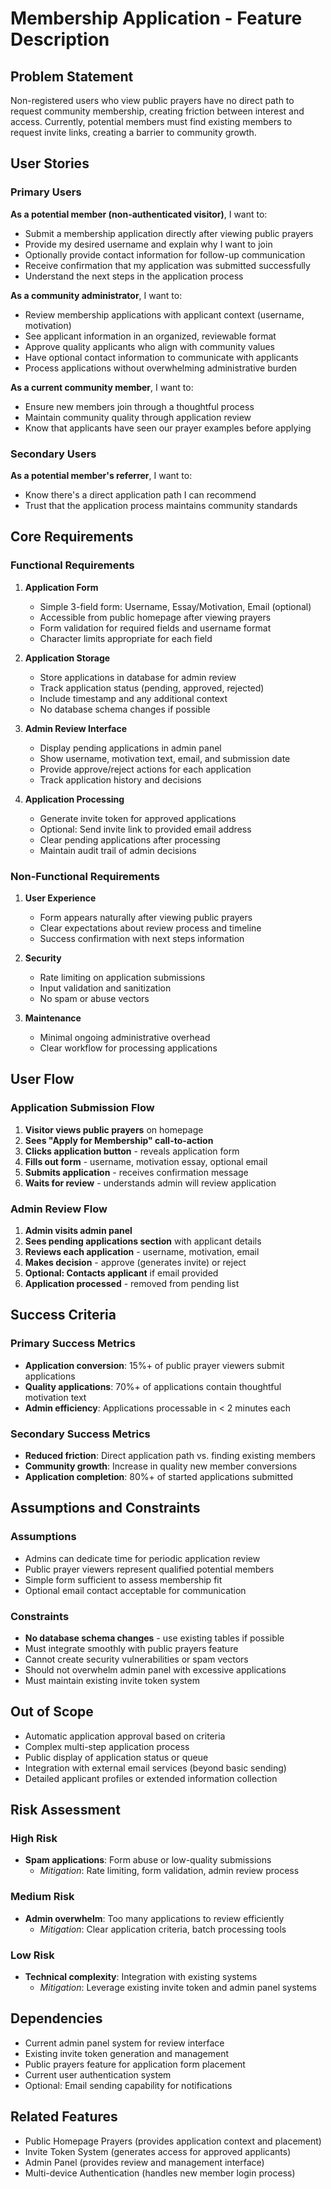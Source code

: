 # Membership Application - Feature Description

## Problem Statement
Non-registered users who view public prayers have no direct path to request community membership, creating friction between interest and access. Currently, potential members must find existing members to request invite links, creating a barrier to community growth.

## User Stories

### Primary Users
**As a potential member (non-authenticated visitor)**, I want to:
- Submit a membership application directly after viewing public prayers
- Provide my desired username and explain why I want to join
- Optionally provide contact information for follow-up communication
- Receive confirmation that my application was submitted successfully
- Understand the next steps in the application process

**As a community administrator**, I want to:
- Review membership applications with applicant context (username, motivation)
- See applicant information in an organized, reviewable format
- Approve quality applicants who align with community values
- Have optional contact information to communicate with applicants
- Process applications without overwhelming administrative burden

**As a current community member**, I want to:
- Ensure new members join through a thoughtful process
- Maintain community quality through application review
- Know that applicants have seen our prayer examples before applying

### Secondary Users
**As a potential member's referrer**, I want to:
- Know there's a direct application path I can recommend
- Trust that the application process maintains community standards

## Core Requirements

### Functional Requirements
1. **Application Form**
   - Simple 3-field form: Username, Essay/Motivation, Email (optional)
   - Accessible from public homepage after viewing prayers
   - Form validation for required fields and username format
   - Character limits appropriate for each field

2. **Application Storage**
   - Store applications in database for admin review
   - Track application status (pending, approved, rejected)
   - Include timestamp and any additional context
   - No database schema changes if possible

3. **Admin Review Interface**
   - Display pending applications in admin panel
   - Show username, motivation text, email, and submission date
   - Provide approve/reject actions for each application
   - Track application history and decisions

4. **Application Processing**
   - Generate invite token for approved applications
   - Optional: Send invite link to provided email address
   - Clear pending applications after processing
   - Maintain audit trail of admin decisions

### Non-Functional Requirements
1. **User Experience**
   - Form appears naturally after viewing public prayers
   - Clear expectations about review process and timeline
   - Success confirmation with next steps information

2. **Security**
   - Rate limiting on application submissions
   - Input validation and sanitization
   - No spam or abuse vectors

3. **Maintenance**
   - Minimal ongoing administrative overhead
   - Clear workflow for processing applications

## User Flow

### Application Submission Flow
1. **Visitor views public prayers** on homepage
2. **Sees "Apply for Membership" call-to-action** 
3. **Clicks application button** - reveals application form
4. **Fills out form** - username, motivation essay, optional email
5. **Submits application** - receives confirmation message
6. **Waits for review** - understands admin will review application

### Admin Review Flow
1. **Admin visits admin panel** 
2. **Sees pending applications section** with applicant details
3. **Reviews each application** - username, motivation, email
4. **Makes decision** - approve (generates invite) or reject
5. **Optional: Contacts applicant** if email provided
6. **Application processed** - removed from pending list

## Success Criteria

### Primary Success Metrics
- **Application conversion**: 15%+ of public prayer viewers submit applications
- **Quality applications**: 70%+ of applications contain thoughtful motivation text
- **Admin efficiency**: Applications processable in < 2 minutes each

### Secondary Success Metrics
- **Reduced friction**: Direct application path vs. finding existing members
- **Community growth**: Increase in quality new member conversions
- **Application completion**: 80%+ of started applications submitted

## Assumptions and Constraints

### Assumptions
- Admins can dedicate time for periodic application review
- Public prayer viewers represent qualified potential members
- Simple form sufficient to assess membership fit
- Optional email contact acceptable for communication

### Constraints
- **No database schema changes** - use existing tables if possible
- Must integrate smoothly with public prayers feature
- Cannot create security vulnerabilities or spam vectors
- Should not overwhelm admin panel with excessive applications
- Must maintain existing invite token system

## Out of Scope
- Automatic application approval based on criteria
- Complex multi-step application process
- Public display of application status or queue
- Integration with external email services (beyond basic sending)
- Detailed applicant profiles or extended information collection

## Risk Assessment

### High Risk
- **Spam applications**: Form abuse or low-quality submissions
  - *Mitigation*: Rate limiting, form validation, admin review process

### Medium Risk
- **Admin overwhelm**: Too many applications to review efficiently
  - *Mitigation*: Clear application criteria, batch processing tools

### Low Risk
- **Technical complexity**: Integration with existing systems
  - *Mitigation*: Leverage existing invite token and admin panel systems

## Dependencies
- Current admin panel system for review interface
- Existing invite token generation and management
- Public prayers feature for application form placement
- Current user authentication system
- Optional: Email sending capability for notifications

## Related Features
- Public Homepage Prayers (provides application context and placement)
- Invite Token System (generates access for approved applicants)
- Admin Panel (provides review and management interface)
- Multi-device Authentication (handles new member login process)